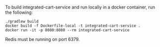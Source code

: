To build integrated-cart-service and run locally in a docker container, run the following:
```
./gradlew build
docker build -f Dockerfile-local -t integrated-cart-service .
docker run -it -p 8080:8080 --rm integrated-cart-service
```

Redis must be running on port 6379.